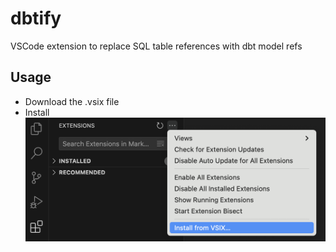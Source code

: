 # dbtify

VSCode extension to replace SQL table references with dbt model refs

## Usage

- Download the .vsix file
- Install
![image](installation.png)